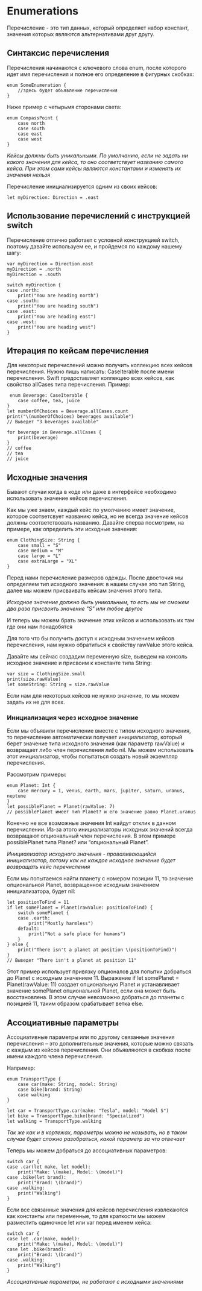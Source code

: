 # Enumerations

Перечисление - это тип данных, который определяет набор констант, значения которых являются альтернативами друг другу.

## Синтаксис перечисления

Перечисления начинаются с ключевого слова enum, после которого идет имя перечисления и полное его определение в фигурных скобках:

```
enum SomeEnumeration {
    //здесь будет объявление перечисления
}
```

Ниже пример с четырьмя сторонами света:

```
enum CompassPoint {
    case north
    case south
    case east
    case west
}
```

*Кейсы должны быть уникальными. По умолчанию, если не задать ни какого значения для кейса, то оно соответствует названию самого кейса. При этом сами кейсы являются константами и изменять их значения нельзя*

Перечисление инициализируется одним из своих кейсов:

```
let myDirection: Direction = .east
```

## Использование перечислений с инструкцией switch

Перечисление отлично работает с условной конструкцией switch, поэтому давайте используем ее, и пройдемся по каждому нашему шагу:

```
var myDirection = Direction.east
myDirection = .north
myDirection = .south

switch myDirection {
case .north:
    print("You are heading north")
case .south:
    print("You are heading south")
case .east:
    print("You are heading east")
case .west:
    print("You are heading west")
}
```

## Итерация по кейсам перечисления

Для некоторых перечислений можно получить коллекцию всех кейсов перечисления. Нужно лишь написать: CaseIterable после имени перечисления. Swift предоставляет коллекцию всех кейсов, как свойство allCases типа перечисления. Пример:

```
 enum Beverage: CaseIterable {
    case coffee, tea, juice
}
let numberOfChoices = Beverage.allCases.count
print("\(numberOfChoices) beverages available")
// Выведет "3 beverages available"

for beverage in Beverage.allCases {
    print(beverage)
}
// coffee
// tea
// juice
```

## Исходные значения

Бывают случаи когда в коде или даже в интерфейсе необходимо использовать значение кейсов перечисления.

Как мы уже знаем, каждый кейс по умолчанию имеет значение, которое соответсвует названию кейса, но не всегда значение кейсов должны соответствовать названию. Давайте сперва посмотрим, на примере, как определить эти исходные значения:

```
enum ClothingSize: String {
    case small = "S"
    case medium = "M"
    case large = "L"
    case extraLarge = "XL"
}
```

Перед нами перечисление размеров одежды. После двоеточия мы определяем тип исходного значения: в нашем случае это тип String, далее мы можем присваивать кейсам значения этого типа. 

*Исходное значение должно быть уникальным, то есть мы не сможем два раза присвоить значение "S" или любое другое*

И теперь мы можем брать значение этих кейсов и использовать их там где они нам понадобятся

Для того что бы получить доступ к исходным значением кейсов перечисления, нам нужно обратиться к свойству rawValue этого кейса.

Давайте мы сейчас создадим переменную size, выведем на консоль исходное значение и присвоим к константе типа String:

```
var size = ClothingSize.small
print(size.rawValue)
let someString: String = size.rawValue
```

Если нам для некоторых кейсов не нужно значение, то мы можем задать их не для всех.

### Инициализация через исходное значение

Если мы объявили перечисление вместе с типом исходного значения, то перечисление автоматически получает инициализатор, который берет значение типа исходного значения (как параметр rawValue) и возвращает либо член перечисления либо nil. Мы можем использовать этот инициализатор, чтобы попытаться создать новый экземпляр перечисления.

Рассмотрим примеры:

```
enum Planet: Int {
    case mercury = 1, venus, earth, mars, jupiter, saturn, uranus, neptune
}
let possiblePlanet = Planet(rawValue: 7)
// possiblePlanet имеет тип Planet? и его значение равно Planet.uranus
```

Конечно не все возможные значения Int найдут отклик в данном перечислении. Из-за этого инициализаторы исходных значений всегда возвращают опциональный член перечисления. В этом примере possiblePlanet типа Planet? или “опциональный Planet”.

*Инициализатор исходного значения - проваливающийся инициализатор, потому как не каждое исходное значение будет возвращать кейс перечисления*

Если мы попытаемся найти планету с номером позиции 11, то значение опциональной Planet, возвращенное исходным значением инициализатора, будет nil:

```
let positionToFind = 11
if let somePlanet = Planet(rawValue: positionToFind) {
    switch somePlanet {
    case .earth:
        print("Mostly harmless")
    default:
        print("Not a safe place for humans")
    }
} else {
    print("There isn't a planet at position \(positionToFind)")
}
// Выведет "There isn't a planet at position 11"
```

Этот пример использует привязку опционалов для попытки добраться до Planet с исходным значением 11. Выражение if let somePlanet = Planet(rawValue: 11) создает опциональную Planet и устанавливает значение somePlanet опциональной Planet, если она может быть восстановлена. В этом случае невозможно добраться до планеты с позицией 11, таким образом срабатывает ветка else.

## Ассоциативные параметры

Ассоциативные параметры или по другому связанные значения перечисления – это дополнительные значения, которые можно связать с каждым из кейсов перечисления. Они объявляются в скобках после имени каждого члена перечисления. 

Например:

```
enum TransportType {
    case car(make: String, model: String)
    case bike(brand: String)
    case walking
}

let car = TransportType.car(make: "Tesla", model: "Model S")
let bike = TransportType.bike(brand: "Specialized")
let walking = TransportType.walking
```

*Так же как и в кортежах, параметры можно не называть, но в таком случае будет сложно разобраться, какой параметр за что отвечает*

Теперь мы можем добраться до ассоциативных параметров:

```
switch car {
case .car(let make, let model):
    print("Make: \(make), Model: \(model)")
case .bike(let brand):
    print("Brand: \(brand)")
case .walking:
    print("Walking")
}
```

Если все связанные значения для кейсов перечисления извлекаются как константы или переменные, то для краткости мы можем разместить одиночное let или var перед именем кейса:

```
switch car {
case let .car(make, model):
    print("Make: \(make), Model: \(model)")
case let .bike(brand):
    print("Brand: \(brand)")
case .walking:
    print("Walking")
}
```

*Ассоциативные параметры, не работают с исходными значениями*
